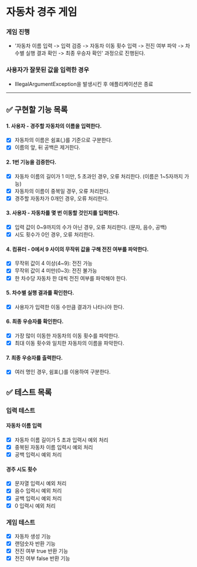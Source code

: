 # 자동차 경주 게임
### 게임 진행
- '자동차 이름 입력 -> 입력 검증 -> 자동차 이동 횟수 입력 -> 전진 여부 파악 -> 차수별 실행 결과 확인 -> 최종 우승자 확인' 과정으로 진행된다.

### 사용자가 잘못된 값을 입력한 경우
- IllegalArgumentException을 발생시킨 후 애플리케이션은 종료

---

## ✅ 구현할 기능 목록

#### 1. 사용자 - 경주할 자동차의 이름을 입력한다.
- [x] 자동차의 이름은 쉼표(,)를 기준으로 구분한다. 
- [x] 이름의 앞, 뒤 공백은 제거한다. 

#### 2. 1번 기능을 검증한다.
- [x] 자동차 이름의 길이가 1 미만, 5 초과인 경우, 오류 처리한다. (이름은 1~5자까지 가능)
- [x] 자동차의 이름이 중복일 경우, 오류 처리한다.
- [x] 경주할 자동차가 0개인 경우, 오류 처리한다.

#### 3. 사용자 - 자동차를 몇 번 이동할 것인지를 입력한다.
- [x] 입력 값이 0~9까지의 수가 아닌 경우, 오류 처리한다. (문자, 음수, 공백)
- [x] 시도 횟수가 0인 경우, 오류 처리한다.

#### 4. 컴퓨터 - 0에서 9 사이의 무작위 값을 구해 전진 여부를 파악한다.
- [x] 무작위 값이 4 이상(4~9): 전진 가능
- [x] 무작위 값이 4 미만(0~3): 전진 불가능
- [x] 한 차수당 자동차 한 대씩 전진 여부를 파악해야 한다.

#### 5. 차수별 실행 결과를 확인한다.
- [x] 사용자가 입력한 이동 수만큼 결과가 나타나야 한다.

#### 6. 최종 우승자를 확인한다.
- [x] 가장 많이 이동한 자동차의 이동 횟수를 파악한다.
- [x] 최대 이동 횟수와 일치한 자동차의 이름을 파악한다.

#### 7. 최종 우승자를 출력한다.
- [x] 여러 명인 경우, 쉼표(,)를 이용하여 구분한다.


## ✅ 테스트 목록

### 입력 테스트
#### 자동차 이름 입력
- [x] 자동차 이름 길이가 5 초과 입력시 예외 처리
- [x] 중복된 자동차 이름 입력시 예외 처리
- [x] 공백 입력시 예외 처리

#### 경주 시도 횟수
- [x] 문자열 입력시 예외 처리
- [x] 음수 입력시 예외 처리
- [x] 공백 입력시 예외 처리
- [x] 0 입력시 예외 처리

### 게임 테스트
- [x] 자동차 생성 기능
- [x] 랜덤숫자 반환 기능
- [x] 전진 여부 true 반환 기능
- [x] 전진 여부 false 반환 기능
